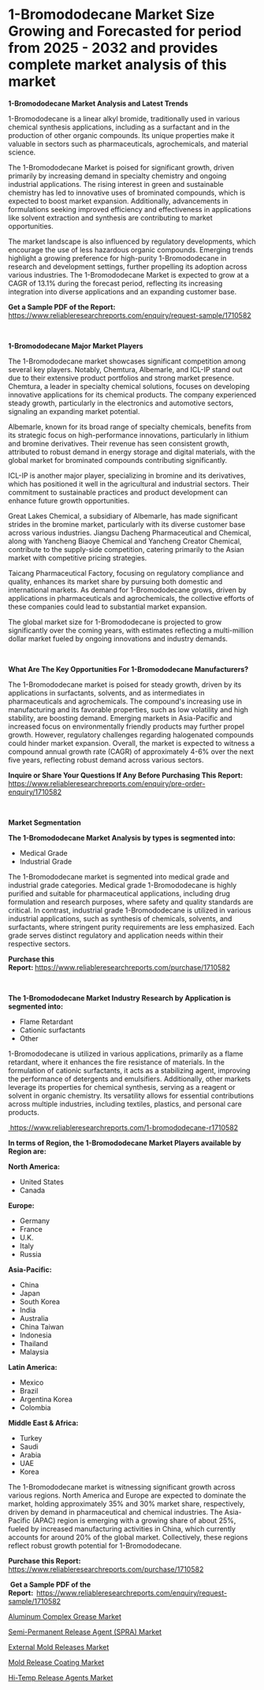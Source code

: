 <p><h1>1-Bromododecane Market Size Growing and Forecasted for period from 2025 - 2032 and provides complete market analysis of this market</h1></p><p><strong>1-Bromododecane Market Analysis and Latest Trends</strong></p>
<p><p>1-Bromododecane is a linear alkyl bromide, traditionally used in various chemical synthesis applications, including as a surfactant and in the production of other organic compounds. Its unique properties make it valuable in sectors such as pharmaceuticals, agrochemicals, and material science. </p><p>The 1-Bromododecane Market is poised for significant growth, driven primarily by increasing demand in specialty chemistry and ongoing industrial applications. The rising interest in green and sustainable chemistry has led to innovative uses of brominated compounds, which is expected to boost market expansion. Additionally, advancements in formulations seeking improved efficiency and effectiveness in applications like solvent extraction and synthesis are contributing to market opportunities. </p><p>The market landscape is also influenced by regulatory developments, which encourage the use of less hazardous organic compounds. Emerging trends highlight a growing preference for high-purity 1-Bromododecane in research and development settings, further propelling its adoption across various industries. The 1-Bromododecane Market is expected to grow at a CAGR of 13.1% during the forecast period, reflecting its increasing integration into diverse applications and an expanding customer base.</p></p>
<p><strong>Get a Sample PDF of the Report:&nbsp;</strong> <a href="https://www.reliableresearchreports.com/enquiry/request-sample/1710582?utm_campaign=33&utm_medium=2&utm_source=Github&utm_content=ia&utm_term=10012025&utm_id=1-bromododecane">https://www.reliableresearchreports.com/enquiry/request-sample/1710582</a></p>
<p>&nbsp;</p>
<p><strong>1-Bromododecane Major Market Players</strong></p>
<p><p>The 1-Bromododecane market showcases significant competition among several key players. Notably, Chemtura, Albemarle, and ICL-IP stand out due to their extensive product portfolios and strong market presence. Chemtura, a leader in specialty chemical solutions, focuses on developing innovative applications for its chemical products. The company experienced steady growth, particularly in the electronics and automotive sectors, signaling an expanding market potential.</p><p>Albemarle, known for its broad range of specialty chemicals, benefits from its strategic focus on high-performance innovations, particularly in lithium and bromine derivatives. Their revenue has seen consistent growth, attributed to robust demand in energy storage and digital materials, with the global market for brominated compounds contributing significantly.</p><p>ICL-IP is another major player, specializing in bromine and its derivatives, which has positioned it well in the agricultural and industrial sectors. Their commitment to sustainable practices and product development can enhance future growth opportunities.</p><p>Great Lakes Chemical, a subsidiary of Albemarle, has made significant strides in the bromine market, particularly with its diverse customer base across various industries. Jiangsu Dacheng Pharmaceutical and Chemical, along with Yancheng Biaoye Chemical and Yancheng Creator Chemical, contribute to the supply-side competition, catering primarily to the Asian market with competitive pricing strategies.</p><p>Taicang Pharmaceutical Factory, focusing on regulatory compliance and quality, enhances its market share by pursuing both domestic and international markets. As demand for 1-Bromododecane grows, driven by applications in pharmaceuticals and agrochemicals, the collective efforts of these companies could lead to substantial market expansion. </p><p>The global market size for 1-Bromododecane is projected to grow significantly over the coming years, with estimates reflecting a multi-million dollar market fueled by ongoing innovations and industry demands.</p></p>
<p>&nbsp;</p>
<p><strong>What Are The Key Opportunities For 1-Bromododecane Manufacturers?</strong></p>
<p><p>The 1-Bromododecane market is poised for steady growth, driven by its applications in surfactants, solvents, and as intermediates in pharmaceuticals and agrochemicals. The compound's increasing use in manufacturing and its favorable properties, such as low volatility and high stability, are boosting demand. Emerging markets in Asia-Pacific and increased focus on environmentally friendly products may further propel growth. However, regulatory challenges regarding halogenated compounds could hinder market expansion. Overall, the market is expected to witness a compound annual growth rate (CAGR) of approximately 4-6% over the next five years, reflecting robust demand across various sectors.</p></p>
<p><strong>Inquire or Share Your Questions If Any Before Purchasing This Report:</strong> <a href="https://www.reliableresearchreports.com/enquiry/pre-order-enquiry/1710582?utm_campaign=33&utm_medium=2&utm_source=Github&utm_content=ia&utm_term=10012025&utm_id=1-bromododecane">https://www.reliableresearchreports.com/enquiry/pre-order-enquiry/1710582</a></p>
<p>&nbsp;</p>
<p><strong>Market Segmentation</strong></p>
<p><strong>The 1-Bromododecane Market Analysis by types is segmented into:</strong></p>
<p><ul><li>Medical Grade</li><li>Industrial Grade</li></ul></p>
<p><p>The 1-Bromododecane market is segmented into medical grade and industrial grade categories. Medical grade 1-Bromododecane is highly purified and suitable for pharmaceutical applications, including drug formulation and research purposes, where safety and quality standards are critical. In contrast, industrial grade 1-Bromododecane is utilized in various industrial applications, such as synthesis of chemicals, solvents, and surfactants, where stringent purity requirements are less emphasized. Each grade serves distinct regulatory and application needs within their respective sectors.</p></p>
<p><strong>Purchase this Report:&nbsp;</strong><a href="https://www.reliableresearchreports.com/purchase/1710582?utm_campaign=33&utm_medium=2&utm_source=Github&utm_content=ia&utm_term=10012025&utm_id=1-bromododecane">https://www.reliableresearchreports.com/purchase/1710582</a></p>
<p>&nbsp;</p>
<p><strong>The 1-Bromododecane Market Industry Research by Application is segmented into:</strong></p>
<p><ul><li>Flame Retardant</li><li>Cationic surfactants</li><li>Other</li></ul></p>
<p><p>1-Bromododecane is utilized in various applications, primarily as a flame retardant, where it enhances the fire resistance of materials. In the formulation of cationic surfactants, it acts as a stabilizing agent, improving the performance of detergents and emulsifiers. Additionally, other markets leverage its properties for chemical synthesis, serving as a reagent or solvent in organic chemistry. Its versatility allows for essential contributions across multiple industries, including textiles, plastics, and personal care products.</p></p>
<p><a href="https://www.reliableresearchreports.com/1-bromododecane-r1710582?utm_campaign=33&utm_medium=2&utm_source=Github&utm_content=ia&utm_term=10012025&utm_id=1-bromododecane">&nbsp;https://www.reliableresearchreports.com/1-bromododecane-r1710582</a></p>
<p><strong>In terms of Region, the 1-Bromododecane Market Players available by Region are:</strong></p>
<p>
    <p> <strong> North America: </strong>
        <ul>
            <li>United States</li>
            <li>Canada</li>
        </ul>
        </p> 
    <p> <strong> Europe: </strong>
        <ul>
            <li>Germany</li>
            <li>France</li>
            <li>U.K.</li>
            <li>Italy</li>
            <li>Russia</li>
        </ul>
        </p> 
    <p> <strong> Asia-Pacific: </strong>
        <ul>
            <li>China</li>
            <li>Japan</li>
            <li>South Korea</li>
            <li>India</li>
            <li>Australia</li>
            <li>China Taiwan</li>
            <li>Indonesia</li>
            <li>Thailand</li>
            <li>Malaysia</li>
        </ul>
        </p> 
    <p> <strong> Latin America: </strong>
        <ul>
            <li>Mexico</li>
            <li>Brazil</li>
            <li>Argentina Korea</li>
            <li>Colombia</li>
        </ul>
        </p> 
    <p> <strong> Middle East & Africa: </strong>
        <ul>
            <li>Turkey</li>
            <li>Saudi</li>
            <li>Arabia</li>
            <li>UAE</li>
            <li>Korea</li>
        </ul>
    </p>
    </p>
<p><p>The 1-Bromododecane market is witnessing significant growth across various regions. North America and Europe are expected to dominate the market, holding approximately 35% and 30% market share, respectively, driven by demand in pharmaceutical and chemical industries. The Asia-Pacific (APAC) region is emerging with a growing share of about 25%, fueled by increased manufacturing activities in China, which currently accounts for around 20% of the global market. Collectively, these regions reflect robust growth potential for 1-Bromododecane.</p></p>
<p><strong>Purchase this Report: </strong><a href="https://www.reliableresearchreports.com/purchase/1710582?utm_campaign=33&utm_medium=2&utm_source=Github&utm_content=ia&utm_term=10012025&utm_id=1-bromododecane">https://www.reliableresearchreports.com/purchase/1710582</a></p>
<p>&nbsp;<strong>Get a Sample PDF of the Report:&nbsp;&nbsp;</strong><a href="https://www.reliableresearchreports.com/enquiry/request-sample/1710582?utm_campaign=33&utm_medium=2&utm_source=Github&utm_content=ia&utm_term=10012025&utm_id=1-bromododecane">https://www.reliableresearchreports.com/enquiry/request-sample/1710582</a></p>
<p><strong></strong></p>
<p><p><a href="https://github.com/darenph8er/Market-Research-Report-List-1/blob/main/aluminum-complex-grease-market.md?utm_campaign=33&utm_medium=2&utm_source=Github&utm_content=ia&utm_term=10012025&utm_id=1-bromododecane">Aluminum Complex Grease Market</a></p><p><a href="https://github.com/rosalinebhakta48/Market-Research-Report-List-1/blob/main/semi-permanent-release-agent-spra-market.md?utm_campaign=33&utm_medium=2&utm_source=Github&utm_content=ia&utm_term=10012025&utm_id=1-bromododecane">Semi-Permanent Release Agent (SPRA) Market</a></p><p><a href="https://github.com/nathaliehurles7142/Market-Research-Report-List-1/blob/main/external-mold-releases-market.md?utm_campaign=33&utm_medium=2&utm_source=Github&utm_content=ia&utm_term=10012025&utm_id=1-bromododecane">External Mold Releases Market</a></p><p><a href="https://github.com/chongseney974/Market-Research-Report-List-1/blob/main/mold-release-coating-market.md?utm_campaign=33&utm_medium=2&utm_source=Github&utm_content=ia&utm_term=10012025&utm_id=1-bromododecane">Mold Release Coating Market</a></p><p><a href="https://github.com/yoshih12/Market-Research-Report-List-4/blob/main/hi-temp-release-agents-market.md?utm_campaign=33&utm_medium=2&utm_source=Github&utm_content=ia&utm_term=10012025&utm_id=1-bromododecane">Hi-Temp Release Agents Market</a></p></p>